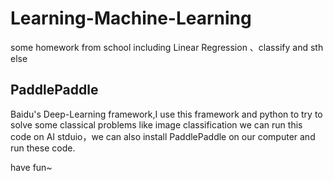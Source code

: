 # Learning-Machine-Learning
some homework from school including Linear Regression 、classify and sth else

## PaddlePaddle

Baidu's Deep-Learning framework,I use this framework and python to try to solve some classical problems like image classification
we can run this code on AI stduio，we can also install PaddlePaddle on our computer and run these code.

have fun~
